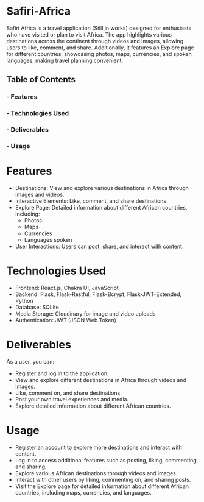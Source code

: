 # Safiri-Africa

Safiri Africa is a travel application (Still in works) designed for enthusiasts who have visited or plan to visit Africa. The app highlights various destinations across the continent through videos and images, allowing users to like, comment, and share. Additionally, it features an Explore page for different countries, showcasing photos, maps, currencies, and spoken languages, making travel planning convenient.

## Table of Contents
### - Features
### - Technologies Used
### - Deliverables
### - Usage

# Features
- Destinations: View and explore various destinations in Africa through images and videos.
- Interactive Elements: Like, comment, and share destinations.
- Explore Page: Detailed information about different African countries, including:
   - Photos
   - Maps
   - Currencies
   - Languages spoken
- User Interactions: Users can post, share, and interact with content.

# Technologies Used
- Frontend: React.js, Chakra UI, JavaScript
- Backend: Flask, Flask-Restful, Flask-Bcrypt, Flask-JWT-Extended, Python
- Database: SQLite
- Media Storage: Cloudinary for image and video uploads
- Authentication: JWT (JSON Web Token)

# Deliverables
As a user, you can:

- Register and log in to the application.
- View and explore different destinations in Africa through videos and images.
- Like, comment on, and share destinations.
- Post your own travel experiences and media.
- Explore detailed information about different African countries.

# Usage
- Register an account to explore more destinations and interact with content.
- Log in to access additional features such as posting, liking, commenting, and sharing.
- Explore various African destinations through videos and images.
- Interact with other users by liking, commenting on, and sharing posts.
- Visit the Explore page for detailed information about different African countries, including maps, currencies, and languages.
